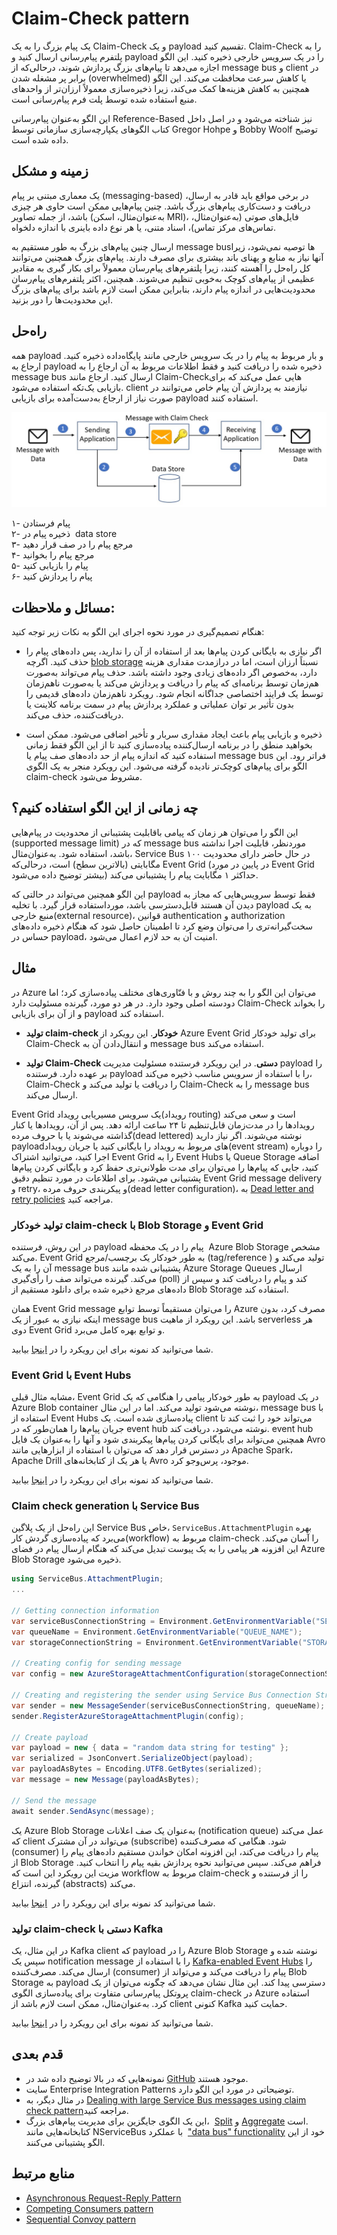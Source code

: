 # ‏Claim-Check pattern
یک پیام بزرگ را به یک Claim-Check و یک payload تقسیم کنید. Claim-Check را به پلتفرم پیام‌رسانی ارسال کنید و payload را در یک سرویس خارجی ذخیره کنید. این الگو اجازه می‌دهد تا پیام‌های بزرگ پردازش شوند، درحالی‌که از  message bus  و client  در برابر پر مشغله شدن (overwhelmed) یا کاهش سرعت محافظت می‌کند. این الگو همچنین به کاهش هزینه‌ها کمک می‌کند، زیرا ذخیره‌سازی معمولاً ارزان‌تر از واحدهای منبع استفاده شده توسط پلت فرم پیام‌رسانی است.  
  
این الگو به‌عنوان پیام‌رسانی Reference-Based نیز شناخته می‌شود و در اصل داخل کتاب الگوهای یکپارچه‌سازی سازمانی توسط Gregor Hohpe و Bobby Woolf توضیح داده شده است.

## **زمینه و مشکل**

یک معماری مبتنی بر پیام (messaging-based) در برخی مواقع باید قادر به ارسال، دریافت و دست‌کاری پیام‌های بزرگ باشد. چنین پیام‌هایی ممکن است حاوی هر چیزی باشد، از جمله تصاویر (به‌عنوان‌مثال، اسکن MRI)، فایل‌های صوتی (به‌عنوان‌مثال، تماس‌های مرکز تماس)، اسناد متنی، یا هر نوع داده باینری با اندازه دلخواه.  
  
ارسال چنین پیام‌های بزرگ به طور مستقیم به  message busها توصیه نمی‌شود، زیرا آنها نیاز به منابع و پهنای باند بیشتری برای مصرف دارند. پیام‌های بزرگ همچنین می‌توانند کل راه‌حل را آهسته کنند، زیرا پلتفرم‌های پیام‌رسان معمولاً برای بکار گیری به مقادیر عظیمی از پیام‌های کوچک به‌خوبی تنظیم می‌شوند. همچنین، اکثر پلتفرم‌های پیام‌رسان محدودیت‌هایی در اندازه پیام دارند، بنابراین ممکن است لازم باشد برای پیام‌های بزرگ این محدودیت‌ها را دور بزنید.

## راه‌حل

همه payload و بار مربوط به پیام را در یک سرویس خارجی مانند پایگاه‌داده ذخیره کنید. ارجاع به payload ذخیره شده را دریافت کنید و فقط اطلاعات مربوط به آن ارجاع را به  message bus  ارسال کنید. ارجاع مانند Claim-Checkهایی عمل می‌کند که برای بازیابی یک‌تکه استفاده می‌شود. client  نیازمند به پردازش آن پیام خاص می‌توانند در صورت نیاز از ارجاع به‌دست‌آمده برای بازیابی payload استفاده کنند.

![claim-check](../assets/messaging/claim-check.png)

۱- پیام فرستادن  
۲- ذخیره پیام در  data store  
۳- مرجع پیام را در صف قرار دهید  
۴- مرجع پیام را بخوانید  
۵- پیام را بازیابی کنید  
۶- پیام را پردازش کنید

## مسائل و ملاحظات:

هنگام تصمیم‌گیری در مورد نحوه اجرای این الگو به نکات زیر توجه کنید:  
  
* اگر نیازی به بایگانی کردن پیام‌ها بعد از استفاده از آن را ندارید، پس داده‌های پیام را حذف کنید. اگرچه [blob storage](https://en.wikipedia.org/wiki/Object_storage) نسبتاً ارزان است، اما در درازمدت مقداری هزینه دارد، به‌خصوص اگر داده‌های زیادی وجود داشته باشد. حذف پیام می‌تواند به‌صورت هم‌زمان توسط برنامه‌ای که پیام را دریافت و پردازش می‌کند یا به‌صورت ناهم‌زمان توسط یک فرایند اختصاصی جداگانه انجام شود. رویکرد ناهم‌زمان داده‌های قدیمی را بدون تأثیر بر توان عملیاتی و عملکرد پردازش پیام در سمت برنامه کلاینت یا دریافت‌کننده، حذف می‌کند.  
  
* ذخیره و بازیابی پیام باعث ایجاد مقداری سربار و تأخیر اضافی می‌شود. ممکن است بخواهید منطق را در برنامه ارسال‌کننده پیاده‌سازی کنید تا از این الگو فقط زمانی استفاده کنید که اندازه پیام از حد داده‌های صف پیام یا  message bus  فراتر رود. این الگو برای پیام‌های کوچک‌تر نادیده گرفته می‌شود. این رویکرد منجر به یک الگوی claim-check مشروط می‌شود.

## **چه زمانی از این الگو استفاده کنیم؟**

این الگو را می‌توان هر زمان که پیامی باقابلیت پشتیبانی از  محدودیت در پیام‌هایی (supported message limit) که در message bus  موردنظر،  قابلیت اجرا نداشته باشد، استفاده شود. به‌عنوان‌مثال، Service Bus در حال حاضر دارای محدودیت ۱۰۰ مگابایتی (بالاترین سطح) است، درحالی‌که Event Grid (در پایین در مورد Event Grid بیشتر توضیح داده می‌شود) حداکثر ۱ مگابایت پیام را پشتیبانی می‌کند.  
  
این الگو همچنین می‌تواند در حالتی  که payload فقط توسط سرویس‌هایی که مجاز به دیدن آن هستند قابل‌دسترسی باشد، مورداستفاده قرار گیرد. با تخلیه payload به یک منبع خارجی(external resource)، قوانین authentication و authorization  سخت‌گیرانه‌تری را می‌توان وضع کرد تا اطمینان حاصل شود که هنگام ذخیره داده‌های حساس در payload، امنیت آن به حد لازم اعمال می‌شود.

## مثال

در Azure می‌توان این الگو را به چند روش و با فنّاوری‌های مختلف پیاده‌سازی کرد؛ اما دودسته اصلی وجود دارد. در هر دو مورد، گیرنده مسئولیت دارد Claim-Check را بخواند و از آن برای بازیابی payload استفاده کند.  
  
*  **تولید claim-check خودکار**. این رویکرد از Azure Event Grid برای تولید خودکار Claim-Check و انتقال‌دادن آن به  message bus  استفاده می‌کند.  
  
* **تولید Claim-Check  دستی**. در این رویکرد فرستنده مسئولیت مدیریت payload را بر عهده دارد. فرستنده payload را با استفاده از سرویس مناسب ذخیره می‌کند، Claim-Check را دریافت یا تولید می‌کند و Claim-Check را به message bus ارسال می‌کند.  
  
‏Event Grid یک سرویس مسیریابی رویداد(رویداد routing) است و سعی می‌کند رویدادها را در مدت‌زمان قابل‌تنظیم تا ۲۴ ساعت ارائه دهد. پس از آن، رویدادها یا کنار گذاشته می‌شوند یا با حروف مرده(dead lettered) نوشته می‌شوند. اگر نیاز دارید payloadهای مربوط به رویداد را بایگانی کنید یا جریان رویداد(event stream) را دوباره اجرا کنید، می‌توانید اشتراک Event Grid را به Event Hubs یا Queue Storage اضافه کنید، جایی که پیام‌ها را می‌توان برای مدت طولانی‌تری حفظ کرد و بایگانی کردن پیام‌ها پشتیبانی می‌شود. برای اطلاعات در مورد تنظیم دقیق Event Grid message delivery و retry، و پیکربندی حروف مرده(dead letter configuration)، به [Dead letter and retry policies](https://learn.microsoft.com/en-us/azure/event-grid/manage-event-delivery) مراجعه کنید.

### تولید خودکار claim-check  با Blob Storage و Event Grid

در این روش، فرستنده payload پیام را در یک محفظه  Azure Blob Storage مشخص می‌کند. Event Grid به طور خودکار یک برچسب/مرجع  (tag/reference ) تولید می‌کند و آن را به یک  message bus  پشتیبانی شده مانند Azure Storage Queues ارسال می‌کند. گیرنده می‌تواند صف را رأی‌گیری (poll) کند و پیام را دریافت کند و سپس از داده‌های مرجع ذخیره شده برای دانلود مستقیم از Blob Storage استفاده کند.  
  
همان Event Grid message را می‌توان مستقیماً توسط توابع Azure مصرف کرد، بدون اینکه نیازی به عبور از یک  message bus  باشد. این رویکرد از ماهیت serverless هر دوی Event Grid و توابع بهره کامل می‌برد.  
  
شما می‌توانید کد نمونه برای این رویکرد را در [اینجا](https://github.com/mspnp/cloud-design-patterns/tree/master/claim-check/code-samples/sample-1) بیابید.

### Event Grid با Event Hubs

مشابه مثال قبلی، Event Grid به طور خودکار پیامی را هنگامی که یک payload در یک Azure Blob container نوشته می‌شود تولید می‌کند. اما در این مثال،  message bus  با استفاده از Event Hubs پیاده‌سازی شده است. یک client  می‌تواند خود را ثبت کند تا جریان پیام‌ها را همان‌طور که در event hub نوشته می‌شود، دریافت کند. event hub همچنین می‌تواند برای بایگانی کردن پیام‌ها پیکربندی شود و آنها را به‌عنوان یک فایل Avro در دسترس قرار دهد که می‌توان با استفاده از ابزارهایی مانند Apache Spark، Apache Drill یا هر یک از کتابخانه‌های Avro موجود، پرس‌وجو کرد.  
  
شما می‌توانید کد نمونه برای این رویکرد را در [اینجا](https://github.com/mspnp/cloud-design-patterns/tree/master/claim-check/code-samples/sample-2) بیابید.

### Claim check generation با Service Bus

این راه‌حل از یک پلاگین Service Bus خاص، `ServiceBus.AttachmentPlugin` بهره می‌برد که پیاده‌سازی گردش کار(workflow) مربوط به  claim-check را آسان می‌کند. این افزونه هر پیامی را به یک پیوست تبدیل می‌کند که هنگام ارسال پیام در فضای Azure Blob Storage ذخیره می‌شود.

```csharp
using ServiceBus.AttachmentPlugin;
...

// Getting connection information
var serviceBusConnectionString = Environment.GetEnvironmentVariable("SERVICE_BUS_CONNECTION_STRING");
var queueName = Environment.GetEnvironmentVariable("QUEUE_NAME");
var storageConnectionString = Environment.GetEnvironmentVariable("STORAGE_CONNECTION_STRING");

// Creating config for sending message
var config = new AzureStorageAttachmentConfiguration(storageConnectionString);

// Creating and registering the sender using Service Bus Connection String and Queue Name
var sender = new MessageSender(serviceBusConnectionString, queueName);
sender.RegisterAzureStorageAttachmentPlugin(config);

// Create payload
var payload = new { data = "random data string for testing" };
var serialized = JsonConvert.SerializeObject(payload);
var payloadAsBytes = Encoding.UTF8.GetBytes(serialized);
var message = new Message(payloadAsBytes);

// Send the message
await sender.SendAsync(message);
```

 یک Azure Blob Storage به‌عنوان یک صف اعلانات (notification queue) عمل می‌کند که client  می‌تواند در آن مشترک (subscribe) شود. هنگامی که مصرف‌کننده (consumer) پیام را دریافت می‌کند، این افزونه امکان خواندن مستقیم داده‌های پیام را از Blob Storage فراهم می‌کند. سپس می‌توانید نحوه پردازش بقیه پیام را انتخاب کنید. مزیت این رویکرد این است که workflow مربوط به claim-check  را از فرستنده و گیرنده، انتزاع (abstracts) می‌کند.  
  
شما می‌توانید کد نمونه برای این رویکرد را در  [اینجا](https://github.com/mspnp/cloud-design-patterns/tree/master/claim-check/code-samples/sample-3) بیابید.

### تولید  claim-check دستی با Kafka

در این مثال، یک Kafka client که payload را در Azure Blob Storage نوشته شده و سپس یک notification message را با استفاده از [Kafka-enabled Event Hubs](https://learn.microsoft.com/en-us/azure/event-hubs/event-hubs-quickstart-kafka-enabled-event-hubs) را ارسال می‌کند. مصرف‌کننده (consumer)  پیام را دریافت می‌کند و می‌تواند از Blob Storage به payload دسترسی پیدا کند. این مثال نشان می‌دهد که چگونه می‌توان از یک پروتکل پیام‌رسانی متفاوت برای پیاده‌سازی الگوی claim-check در Azure استفاده کرد. به‌عنوان‌مثال، ممکن است لازم باشد از client کنونی Kafka حمایت کنید.  
  
شما می‌توانید کد نمونه برای این رویکرد را در [اینجا](https://github.com/mspnp/cloud-design-patterns/tree/master/claim-check/code-samples/sample-4) بیابید.
## قدم بعدی

* نمونه‌هایی که در بالا توضیح داده شد در [GitHub](https://github.com/mspnp/cloud-design-patterns/tree/master/claim-check) موجود هستند.  
* سایت Enterprise Integration Patterns توضیحاتی در مورد این الگو دارد.  
* در مثال دیگر، به [Dealing with large Service Bus messages using claim check pattern](https://www.serverless360.com/blog/deal-with-large-service-bus-messages-using-claim-check-pattern)مراجعه کنید.  
* این یک الگوی جایگزین برای مدیریت پیام‌های بزرگ،  [Split](https://www.enterpriseintegrationpatterns.com/patterns/messaging/Sequencer.html) و [Aggregate](https://www.enterpriseintegrationpatterns.com/patterns/messaging/Aggregator.html) است.  
کتابخانه‌‌هایی مانند NServiceBus با عملکرد  ["data bus" functionality](https://docs.particular.net/nservicebus/messaging/databus/azure-blob-storage) خود از این الگو پشتیبانی می‌کنند.

## منابع مرتبط

- [Asynchronous Request-Reply Pattern](./Asynchronous%20Request-Reply%20pattern.md)
- [Competing Consumers pattern](./Compensating%20Transaction%20pattern.md)
- [Sequential Convoy pattern](./Sequential%20Convoy%20pattern.md)

